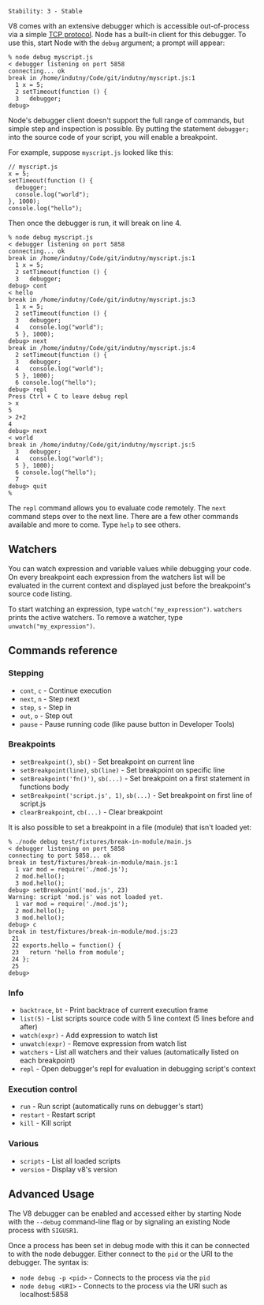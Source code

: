 
    Stability: 3 - Stable

<!-- type=misc -->

V8 comes with an extensive debugger which is accessible out-of-process via a
simple [TCP protocol](http://code.google.com/p/v8/wiki/DebuggerProtocol).
Node has a built-in client for this debugger. To use this, start Node with the
`debug` argument; a prompt will appear:

    % node debug myscript.js
    < debugger listening on port 5858
    connecting... ok
    break in /home/indutny/Code/git/indutny/myscript.js:1
      1 x = 5;
      2 setTimeout(function () {
      3   debugger;
    debug>

Node's debugger client doesn't support the full range of commands, but
simple step and inspection is possible. By putting the statement `debugger;`
into the source code of your script, you will enable a breakpoint.

For example, suppose `myscript.js` looked like this:

    // myscript.js
    x = 5;
    setTimeout(function () {
      debugger;
      console.log("world");
    }, 1000);
    console.log("hello");

Then once the debugger is run, it will break on line 4.

    % node debug myscript.js
    < debugger listening on port 5858
    connecting... ok
    break in /home/indutny/Code/git/indutny/myscript.js:1
      1 x = 5;
      2 setTimeout(function () {
      3   debugger;
    debug> cont
    < hello
    break in /home/indutny/Code/git/indutny/myscript.js:3
      1 x = 5;
      2 setTimeout(function () {
      3   debugger;
      4   console.log("world");
      5 }, 1000);
    debug> next
    break in /home/indutny/Code/git/indutny/myscript.js:4
      2 setTimeout(function () {
      3   debugger;
      4   console.log("world");
      5 }, 1000);
      6 console.log("hello");
    debug> repl
    Press Ctrl + C to leave debug repl
    > x
    5
    > 2+2
    4
    debug> next
    < world
    break in /home/indutny/Code/git/indutny/myscript.js:5
      3   debugger;
      4   console.log("world");
      5 }, 1000);
      6 console.log("hello");
      7
    debug> quit
    %


The `repl` command allows you to evaluate code remotely. The `next` command
steps over to the next line. There are a few other commands available and more
to come. Type `help` to see others.

## Watchers

You can watch expression and variable values while debugging your code.
On every breakpoint each expression from the watchers list will be evaluated
in the current context and displayed just before the breakpoint's source code
listing.

To start watching an expression, type `watch("my_expression")`. `watchers`
prints the active watchers. To remove a watcher, type
`unwatch("my_expression")`.

## Commands reference

### Stepping

* `cont`, `c` - Continue execution
* `next`, `n` - Step next
* `step`, `s` - Step in
* `out`, `o` - Step out
* `pause` - Pause running code (like pause button in Developer Tools)

### Breakpoints

* `setBreakpoint()`, `sb()` - Set breakpoint on current line
* `setBreakpoint(line)`, `sb(line)` - Set breakpoint on specific line
* `setBreakpoint('fn()')`, `sb(...)` - Set breakpoint on a first statement in
functions body
* `setBreakpoint('script.js', 1)`, `sb(...)` - Set breakpoint on first line of
script.js
* `clearBreakpoint`, `cb(...)` - Clear breakpoint

It is also possible to set a breakpoint in a file (module) that
isn't loaded yet:

    % ./node debug test/fixtures/break-in-module/main.js
    < debugger listening on port 5858
    connecting to port 5858... ok
    break in test/fixtures/break-in-module/main.js:1
      1 var mod = require('./mod.js');
      2 mod.hello();
      3 mod.hello();
    debug> setBreakpoint('mod.js', 23)
    Warning: script 'mod.js' was not loaded yet.
      1 var mod = require('./mod.js');
      2 mod.hello();
      3 mod.hello();
    debug> c
    break in test/fixtures/break-in-module/mod.js:23
     21
     22 exports.hello = function() {
     23   return 'hello from module';
     24 };
     25
    debug>

### Info

* `backtrace`, `bt` - Print backtrace of current execution frame
* `list(5)` - List scripts source code with 5 line context (5 lines before and
after)
* `watch(expr)` - Add expression to watch list
* `unwatch(expr)` - Remove expression from watch list
* `watchers` - List all watchers and their values (automatically listed on each
breakpoint)
* `repl` - Open debugger's repl for evaluation in debugging script's context

### Execution control

* `run` - Run script (automatically runs on debugger's start)
* `restart` - Restart script
* `kill` - Kill script

### Various

* `scripts` - List all loaded scripts
* `version` - Display v8's version

## Advanced Usage

The V8 debugger can be enabled and accessed either by starting Node with
the `--debug` command-line flag or by signaling an existing Node process
with `SIGUSR1`.

Once a process has been set in debug mode with this it can be connected to
with the node debugger. Either connect to the `pid` or the URI to the debugger.
The syntax is:

* `node debug -p <pid>` - Connects to the process via the `pid`
* `node debug <URI>` - Connects to the process via the URI such as localhost:5858
